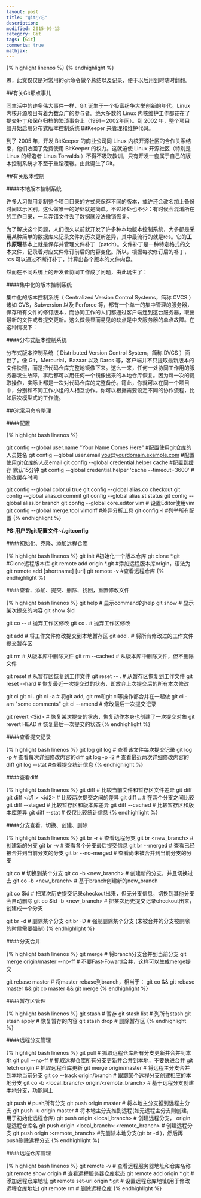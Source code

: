 ```yaml
---
layout: post
title: "git小记"
description: 
modified: 2015-09-13
category: Git
tags: [Git]
comments: true
mathjax: 
---
```

{% highlight linenos %}
{% endhighlight %}

恩，此文仅仅是对常用的git命令做个总结以及记录，便于以后用到时随时翻翻。

##有关Git那点事儿

同生活中的许多伟大事件一样，Git 诞生于一个极富纷争大举创新的年代。Linux 内核开源项目有着为数众广的参与者。绝大多数的 Linux 内核维护工作都花在了提交补丁和保存归档的繁琐事务上（1991－2002年间）。到 2002 年，整个项目组开始启用分布式版本控制系统 BitKeeper 来管理和维护代码。

到了 2005 年，开发 BitKeeper 的商业公司同 Linux 内核开源社区的合作关系结束，他们收回了免费使用 BitKeeper 的权力。这就迫使 Linux 开源社区（特别是 Linux 的缔造者 Linus Torvalds ）不得不吸取教训，只有开发一套属于自己的版本控制系统才不至于重蹈覆辙。由此诞生了Git。

##有关版本控制

####本地版本控制系统

许多人习惯用复制整个项目目录的方式来保存不同的版本，或许还会改名加上备份时间以示区别。这么做唯一的好处就是简单。不过坏处也不少：有时候会混淆所在的工作目录，一旦弄错文件丢了数据就没法撤销恢复。

为了解决这个问题，人们很久以前就开发了许多种本地版本控制系统，大多都是采用某种简单的数据库来记录文件的历次更新差异，其中最流行的就是rcs。它的**工作原理**基本上就是保存并管理文件补丁（patch）。文件补丁是一种特定格式的文本文件，记录着对应文件修订前后的内容变化。所以，根据每次修订后的补丁，rcs 可以通过不断打补丁，计算出各个版本的文件内容。

然而在不同系统上的开发者协同工作成了问题，由此诞生了：

####集中化的版本控制系统

集中化的版本控制系统（ Centralized Version Control Systems，简称 CVCS ）诸如 CVS，Subversion 以及 Perforce 等，都有一个单一的集中管理的服务器，保存所有文件的修订版本，而协同工作的人们都通过客户端连到这台服务器，取出最新的文件或者提交更新。这么做最显而易见的缺点是中央服务器的单点故障。在这种情况下：

####分布式版本控制系统

分布式版本控制系统（ Distributed Version Control System，简称 DVCS ）面世了。像 Git，Mercurial，Bazaar 以及 Darcs 等，客户端并不只提取最新版本的文件快照，而是把代码仓库完整地镜像下来。这么一来，任何一处协同工作用的服务器发生故障，事后都可以用任何一个镜像出来的本地仓库恢复。因为每一次的提取操作，实际上都是一次对代码仓库的完整备份。籍此，你就可以在同一个项目中，分别和不同工作小组的人相互协作。你可以根据需要设定不同的协作流程，比如层次模型式的工作流。

##Git常用命令整理

####配置

{% highlight bash linenos %}

git config --global user.name "Your Name Comes Here" #配置使用git仓库的人员姓名
git config --global user.email you@yourdomain.example.com #配置使用git仓库的人员email
git config --global credential.helper cache #配置到缓存 默认15分钟
git config --global credential.helper 'cache --timeout=3600'   #修改缓存时间

git config --global color.ui true
git config --global alias.co checkout
git config --global alias.ci commit
git config --global alias.st status
git config --global alias.br branch
git config --global core.editor vim   # 设置Editor使用vim
git config --global merge.tool vimdiff #差异分析工具
git config -l #列举所有配置
{% endhighlight %}

**PS:用户的git配置文件~/.gitconfig**

####初始化、克隆、添加远程仓库

{% highlight bash linenos %}
git init #初始化一个版本仓库
git clone *.git  #Clone远程版本库
git remote add origin *.git #添加远程版本库origin，语法为 git remote add [shortname] [url]
git remote -v #查看远程仓库
{% endhighlight %}

####查看、添加、提交、删除、找回，重置修改文件

{% highlight bash linenos %}
git help <command>  # 显示command的help
git show            # 显示某次提交的内容
git show $id
 
git co  -- <file>   # 抛弃工作区修改
git co  .           # 抛弃工作区修改
 
git add <file>      # 将工作文件修改提交到本地暂存区
git add .           # 将所有修改过的工作文件提交暂存区
 
git rm <file>       # 从版本库中删除文件
git rm <file> --cached  # 从版本库中删除文件，但不删除文件
 
git reset <file>    # 从暂存区恢复到工作文件
git reset -- .      # 从暂存区恢复到工作文件
git reset --hard    # 恢复最近一次提交过的状态，即放弃上次提交后的所有本次修改
 
git ci <file>
git ci .
git ci -a           # 将git add, git rm和git ci等操作都合并在一起做
git ci -am "some comments"
git ci --amend      # 修改最后一次提交记录
 
git revert <$id>    # 恢复某次提交的状态，恢复动作本身也创建了一次提交对象
git revert HEAD     # 恢复最后一次提交的状态
{% endhighlight %}

####查看提交记录

{% highlight bash linenos %}
git log
git log <file>      # 查看该文件每次提交记录
git log -p <file>   # 查看每次详细修改内容的diff
git log -p -2       # 查看最近两次详细修改内容的diff
git log --stat      #查看提交统计信息
{% endhighlight %}


####查看diff

{% highlight bash linenos %}
git diff <file>     # 比较当前文件和暂存区文件差异
git diff
git diff <$id1> <$id2>   # 比较两次提交之间的差异
git diff <branch1>..<branch2> # 在两个分支之间比较
git diff --staged   # 比较暂存区和版本库差异
git diff --cached   # 比较暂存区和版本库差异
git diff --stat     # 仅仅比较统计信息
{% endhighlight %}

####分支查看、切换、创建、删除

{% highlight bash linenos %}
git br -r           # 查看远程分支
git br <new_branch> # 创建新的分支
git br -v           # 查看各个分支最后提交信息
git br --merged     # 查看已经被合并到当前分支的分支
git br --no-merged  # 查看尚未被合并到当前分支的分支
 
git co <branch>     # 切换到某个分支
git co -b <new_branch> # 创建新的分支，并且切换过去
git co -b <new_branch> <branch>  # 基于branch创建新的new_branch
 
git co $id          # 把某次历史提交记录checkout出来，但无分支信息，切换到其他分支会自动删除
git co $id -b <new_branch>  # 把某次历史提交记录checkout出来，创建成一个分支
 
git br -d <branch>  # 删除某个分支
git br -D <branch>  # 强制删除某个分支 (未被合并的分支被删除的时候需要强制)
{% endhighlight %}

####分支合并

{% highlight bash linenos %}
git merge <branch>               # 将branch分支合并到当前分支
git merge origin/master --no-ff  # 不要Fast-Foward合并，这样可以生成merge提交
 
git rebase master <branch>       # 将master rebase到branch，相当于：
git co <branch> && git rebase master && git co master && git merge <branch>
{% endhighlight %}


####暂存区管理

{% highlight bash linenos %}
git stash                        # 暂存
git stash list                   # 列所有stash
git stash apply                  # 恢复暂存的内容
git stash drop                   # 删除暂存区
{% endhighlight %}


####远程分支管理

{% highlight bash linenos %}
git pull                         # 抓取远程仓库所有分支更新并合并到本地
git pull --no-ff                 # 抓取远程仓库所有分支更新并合并到本地，不要快进合并
git fetch origin                 # 抓取远程仓库更新
git merge origin/master          # 将远程主分支合并到本地当前分支
git co --track origin/branch     # 跟踪某个远程分支创建相应的本地分支
git co -b <local_branch> origin/<remote_branch>  # 基于远程分支创建本地分支，功能同上
 
git push                         # push所有分支
git push origin master           # 将本地主分支推到远程主分支
git push -u origin master        # 将本地主分支推到远程(如无远程主分支则创建，用于初始化远程仓库)
git push origin <local_branch>   # 创建远程分支， origin是远程仓库名
git push origin <local_branch>:<remote_branch>  # 创建远程分支
git push origin :<remote_branch>  #先删除本地分支(git br -d <branch>)，然后再push删除远程分支
{% endhighlight %}


####远程仓库管理

{% highlight bash linenos %}
git remote -v                    # 查看远程服务器地址和仓库名称
git remote show origin           # 查看远程服务器仓库状态
git remote add origin *.git         # 添加远程仓库地址
git remote set-url origin *.git # 设置远程仓库地址(用于修改远程仓库地址)
git remote rm <repository>       # 删除远程仓库
{% endhighlight %}


